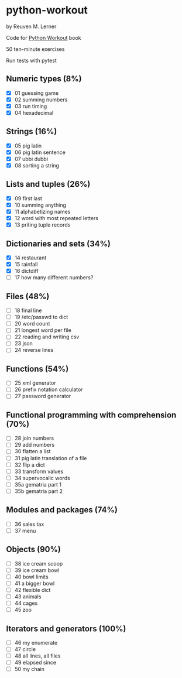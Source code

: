 # python-workout

by Reuven M. Lerner

Code for [Python Workout](https://www.manning.com/books/python-workout) book

50 ten-minute exercises

Run tests with pytest

## Numeric types (8%)

- [x] 01 guessing game
- [x] 02 summing numbers
- [x] 03 run timing
- [x] 04 hexadecimal

## Strings (16%)

- [x] 05 pig latin
- [x] 06 pig latin sentence
- [x] 07 ubbi dubbi
- [x] 08 sorting a string

## Lists and tuples (26%)

- [x] 09 first last
- [x] 10 summing anything
- [x] 11 alphabetizing names
- [x] 12 word with most repeated letters
- [x] 13 priting tuple records

## Dictionaries and sets (34%)

- [x] 14 restaurant
- [x] 15 rainfall
- [x] 16 dictdiff
- [ ] 17 how many different numbers?

## Files (48%)

- [ ] 18 final line
- [ ] 19 /etc/passwd to dict
- [ ] 20 word count
- [ ] 21 longest word per file
- [ ] 22 reading and writing csv
- [ ] 23 json
- [ ] 24 reverse lines

## Functions (54%)

- [ ] 25 xml generator
- [ ] 26 prefix notation calculator
- [ ] 27 password generator

## Functional programming with comprehension (70%)

- [ ] 28 join numbers
- [ ] 29 add numbers
- [ ] 30 flatten a list
- [ ] 31 pig latin translation of a file
- [ ] 32 flip a dict
- [ ] 33 transform values
- [ ] 34 supervocalic words
- [ ] 35a gematria part 1
- [ ] 35b gematria part 2

## Modules and packages (74%)

- [ ] 36 sales tax
- [ ] 37 menu

## Objects (90%)

- [ ] 38 ice cream scoop
- [ ] 39 ice cream bowl
- [ ] 40 bowl limits
- [ ] 41 a bigger bowl
- [ ] 42 flexible dict
- [ ] 43 animals
- [ ] 44 cages
- [ ] 45 zoo

## Iterators and generators (100%)

- [ ] 46 my enumerate
- [ ] 47 circle
- [ ] 48 all lines, all files
- [ ] 49 elapsed since
- [ ] 50 my chain
